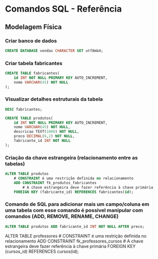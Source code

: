 # Comandos SQL - Referência

 ## Modelagem Física

 ### Criar banco de dados

 ```sql
 CREATE DATABASE vendas CHARACTER SET utf8mb4;
 ```

 ### Criar tabela fabricantes

 ```sql
 CREATE TABLE fabricantes(
     id INT NOT NULL PRIMARY KEY AUTO_INCREMENT,
     nome VARCHAR(45) NOT NULL
 );
 ```

### Visualizar detalhes estruturais da tabela
```sql
DESC fabricantes;
```

```sql
CREATE TABLE produtos(
    id INT NOT NULL PRIMARY KEY AUTO_INCREMENT,
    nome VARCHAR(45) NOT NULL,
    descricao TEXT(1000) NOT NULL,
    preco DECIMAL(6,2) NOT NULL,
    fabricante_id INT NOT NULL
);
```

### Criação da chave estrangeira (relacionamento entre as tabelas)
```sql
ALTER TABLE produtos
    # CONSTRAINT é uma restrição definida no relacionamento
    ADD CONSTRAINT fk_produtos_fabricantes
        # A chave estrangeira deve fazer referência à chave primária
    FOREIGN KEY (fabricante_id) REFERENCES fabricantes(id);
```

### Comando de SQL para adicionar mais um campo/coluna em uma tabela com esse comando é possivel manipular com comandos (ADD, REMOVE, RENAME, CHANGE)
```sql
ALTER TABLE produtos ADD fabricante_id INT NOT NULL AFTER preco;
```



ALTER TABLE professores
    # CONSTRAINT é uma restrição definida no relacionamento
    ADD CONSTRAINT fk_professores_cursos
        # A chave estrangeira deve fazer referência à chave primária
    FOREIGN KEY (cursos_id) REFERENCES cursos(id);